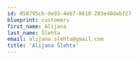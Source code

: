 ```yaml
---
id: 058795cb-de93-4eb7-8610-203e40dabf27
blueprint: customers
first_name: Alijana
last_name: Šlehta
email: alijana.slehta@gmail.com
title: 'Alijana Šlehta'
---
```

